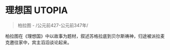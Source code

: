 
<!-- {docsify-ignore-all} -->
<script>
  console.log("可以执行第一个script脚本");
</script>
# 理想国 UTOPIA
> 柏拉图 - /公元前427-公元前347年/

柏拉图在《理想国》中以故事为题材，叙述苏格拉底到贝尔斯祷神，归途被派拉麦克邀往家中，宾主滔滔谈论起来。   






 
